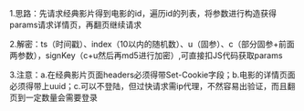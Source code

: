 1.思路：先请求经典影片得到电影的id，遍历id的列表，将参数进行构造获得params请求详情页，再翻页继续请求

2.解密：ts（时间戳）、index（10以内的随机数）、u（固参）、c（部分固参+前面两参数），signKey（c+u然后再md5进行加密）,可直接扣JS代码获取params

3.注意：a.在经典影片页面headers必须得带Set-Cookie字段；b.电影的详情页面必须得带上uuid；c.可以不登陆，但过快请求需ip代理，不然容易出验证，而且翻页到一定数量会需要登录
